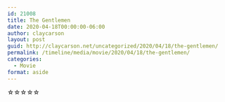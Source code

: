 ```yaml
---
id: 21008
title: The Gentlemen
date: 2020-04-18T00:00:00-06:00
author: claycarson
layout: post
guid: http://claycarson.net/uncategorized/2020/04/18/the-gentlemen/
permalink: /timeline/media/movie/2020/04/18/the-gentlemen/
categories:
  - Movie
format: aside
---
```

<div class="media-details"></div>

<div class="media-creator"></div>

<div class="media-rating">☆☆☆☆☆</div>